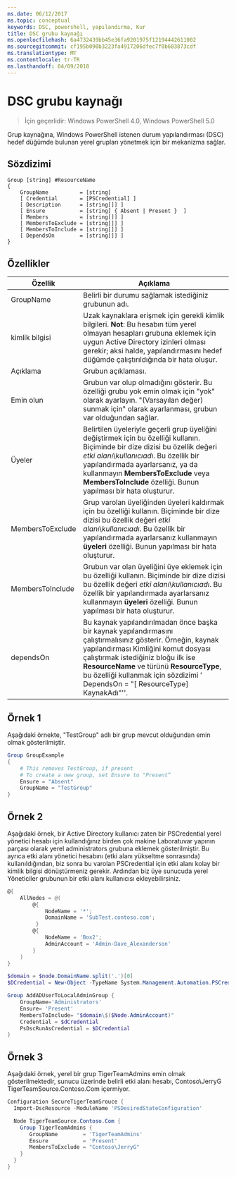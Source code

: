 ```yaml
---
ms.date: 06/12/2017
ms.topic: conceptual
keywords: DSC, powershell, yapılandırma, Kur
title: DSC grubu kaynağı
ms.openlocfilehash: 6a4732439bb45e36fa9201975f12194442611002
ms.sourcegitcommit: cf195b090b3223fa4917206dfec7f0b603873cdf
ms.translationtype: MT
ms.contentlocale: tr-TR
ms.lasthandoff: 04/09/2018
---
```

# <a name="dsc-group-resource"></a>DSC grubu kaynağı

> İçin geçerlidir: Windows PowerShell 4.0, Windows PowerShell 5.0

Grup kaynağına, Windows PowerShell istenen durum yapılandırması (DSC) hedef düğümde bulunan yerel grupları yönetmek için bir mekanizma sağlar.

## <a name="syntax"></a>Sözdizimi

```
Group [string] #ResourceName
{
    GroupName          = [string]
    [ Credential       = [PSCredential] ]
    [ Description      = [string[]] ]
    [ Ensure           = [string] { Absent | Present }  ]
    [ Members          = [string[]] ]
    [ MembersToExclude = [string[]] ]
    [ MembersToInclude = [string[]] ]
    [ DependsOn        = [string[]] ]
}
```

## <a name="properties"></a>Özellikler

|  Özellik  |  Açıklama   |
|---|---|
| GroupName| Belirli bir durumu sağlamak istediğiniz grubunun adı.|
| kimlik bilgisi| Uzak kaynaklara erişmek için gerekli kimlik bilgileri. **Not**: Bu hesabın tüm yerel olmayan hesapları grubuna eklemek için uygun Active Directory izinleri olması gerekir; aksi halde, yapılandırmasını hedef düğümde çalıştırıldığında bir hata oluşur.
| Açıklama| Grubun açıklaması.|
| Emin olun| Grubun var olup olmadığını gösterir. Bu özelliği grubu yok emin olmak için "yok" olarak ayarlayın. "(Varsayılan değer) sunmak için" olarak ayarlanması, grubun var olduğundan sağlar.|
| Üyeler| Belirtilen üyeleriyle geçerli grup üyeliğini değiştirmek için bu özelliği kullanın. Biçiminde bir dize dizisi bu özellik değeri *etki alanı*\\*kullanıcıadı*. Bu özellik bir yapılandırmada ayarlarsanız, ya da kullanmayın **MembersToExclude** veya **MembersToInclude** özelliği. Bunun yapılması bir hata oluşturur.|
| MembersToExclude| Grup varolan üyeliğinden üyeleri kaldırmak için bu özelliği kullanın. Biçiminde bir dize dizisi bu özellik değeri *etki alanı*\\*kullanıcıadı*. Bu özellik bir yapılandırmada ayarlarsanız kullanmayın **üyeleri** özelliği. Bunun yapılması bir hata oluşturur.|
| MembersToInclude| Grubun var olan üyeliğini üye eklemek için bu özelliği kullanın. Biçiminde bir dize dizisi bu özellik değeri *etki alanı*\\*kullanıcıadı*. Bu özellik bir yapılandırmada ayarlarsanız kullanmayın **üyeleri** özelliği. Bunun yapılması bir hata oluşturur.|
| dependsOn | Bu kaynak yapılandırılmadan önce başka bir kaynak yapılandırmasını çalıştırmalısınız gösterir. Örneğin, kaynak yapılandırması Kimliğini komut dosyası çalıştırmak istediğiniz bloğu ilk ise __ResourceName__ ve türünü __ResourceType__, bu özelliği kullanmak için sözdizimi ' DependsOn = "[ ResourceType] KaynakAdı"''.|

## <a name="example-1"></a>Örnek 1

Aşağıdaki örnekte, "TestGroup" adlı bir grup mevcut olduğundan emin olmak gösterilmiştir.

```powershell
Group GroupExample
{
    # This removes TestGroup, if present
    # To create a new group, set Ensure to "Present“
    Ensure = "Absent"
    GroupName = "TestGroup"
}
```

## <a name="example-2"></a>Örnek 2

Aşağıdaki örnek, bir Active Directory kullanıcı zaten bir PSCredential yerel yönetici hesabı için kullandığınız birden çok makine Laboratuvar yapının parçası olarak yerel administrators grubuna eklemek gösterilmiştir.
Bu ayrıca etki alanı yönetici hesabını (etki alanı yükseltme sonrasında) kullanıldığından, biz sonra bu varolan PSCredential için etki alanı kolay bir kimlik bilgisi dönüştürmeniz gerekir.
Ardından biz üye sunucuda yerel Yöneticiler grubunun bir etki alanı kullanıcısı ekleyebilirsiniz.

```powershell
@{
    AllNodes = @(
        @{
            NodeName = '*';
            DomainName = 'SubTest.contoso.com';
         }
        @{
            NodeName = 'Box2';
            AdminAccount = 'Admin-Dave_Alexanderson'
        }
    )
}

$domain = $node.DomainName.split('.')[0]
$DCredential = New-Object -TypeName System.Management.Automation.PSCredential -ArgumentList ("$domain\$($credential.Username)", $Credential.Password)

Group AddADUserToLocalAdminGroup {
    GroupName='Administrators'
    Ensure= 'Present'
    MembersToInclude= "$domain\$($Node.AdminAccount)"
    Credential = $dCredential
    PsDscRunAsCredential = $DCredential
}
```

## <a name="example-3"></a>Örnek 3

Aşağıdaki örnek, yerel bir grup TigerTeamAdmins emin olmak gösterilmektedir, sunucu üzerinde belirli etki alanı hesabı, Contoso\JerryG TigerTeamSource.Contoso.Com içermiyor.

```powershell
Configuration SecureTigerTeamSrouce {
  Import-DscResource -ModuleName 'PSDesiredStateConfiguration'

  Node TigerTeamSource.Contoso.Com {
    Group TigerTeamAdmins {
       GroupName        = 'TigerTeamAdmins'
       Ensure           = 'Present'
       MembersToExclude = "Contoso\JerryG"
    }
  }
}
```